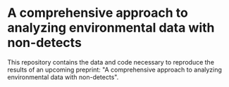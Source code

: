 # A comprehensive approach to analyzing environmental data with non-detects
 
This repository contains the data and code necessary to reproduce the results of an upcoming preprint: "A comprehensive approach to analyzing environmental data with non-detects".
